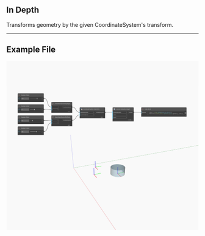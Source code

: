## In Depth
Transforms geometry by the given CoordinateSystem's transform.
___
## Example File

![Transform (cs)](./Autodesk.DesignScript.Geometry.Geometry.Transform(geometry,%20cs)_img.jpg)

